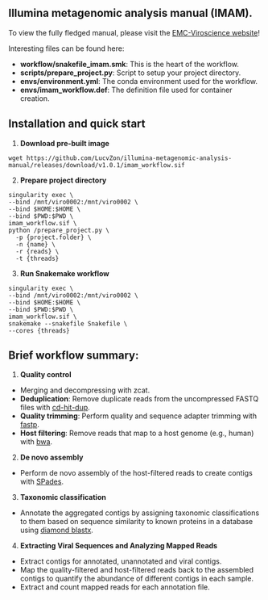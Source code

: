 ## Illumina metagenomic analysis manual (IMAM).

To view the fully fledged manual, please visit the [EMC-Viroscience website](https://lucvzon.github.io/EMC-Viroscience.github.io/workflows.html)!

Interesting files can be found here:

- **workflow/snakefile_imam.smk**: This is the heart of the workflow. 
- **scripts/prepare_project.py**: Script to setup your project directory.
- **envs/environment.yml**: The conda environment used for the workflow.
- **envs/imam_workflow.def**: The definition file used for container creation.

## Installation and quick start

1. **Download pre-built image**
  ```
  wget https://github.com/LucvZon/illumina-metagenomic-analysis-manual/releases/download/v1.0.1/imam_workflow.sif
  ```

2. **Prepare project directory**
  ```
  singularity exec \
  --bind /mnt/viro0002:/mnt/viro0002 \
  --bind $HOME:$HOME \
  --bind $PWD:$PWD \
  imam_workflow.sif \
  python /prepare_project.py \
    -p {project.folder} \
    -n {name} \
    -r {reads} \
    -t {threads}
  ```
  
3. **Run Snakemake workflow**
  ```
  singularity exec \
  --bind /mnt/viro0002:/mnt/viro0002 \
  --bind $HOME:$HOME \
  --bind $PWD:$PWD \
  imam_workflow.sif \
  snakemake --snakefile Snakefile \
  --cores {threads}
  ```
  
## Brief workflow summary:
1. **Quality control**
  - Merging and decompressing with zcat.
  - **Deduplication**: Remove duplicate reads from the uncompressed FASTQ files with [cd-hit-dup](https://github.com/weizhongli/cdhit/blob/master/doc/cdhit-user-guide.wiki).
  - **Quality trimming**: Perform quality and sequence adapter trimming with [fastp](https://github.com/OpenGene/fastp).
  - **Host filtering**: Remove reads that map to a host genome (e.g., human) with [bwa](https://github.com/lh3/bwa).
  
2. **De novo assembly**
  - Perform de novo assembly of the host-filtered reads to create contigs with [SPades](https://github.com/ablab/spades).

3. **Taxonomic classification**
  - Annotate the aggregated contigs by assigning taxonomic classifications to them based on sequence similarity to known proteins in a database using [diamond blastx](https://github.com/bbuchfink/diamond).

4. **Extracting Viral Sequences and Analyzing Mapped Reads**
  - Extract contigs for annotated, unannotated and viral contigs.
  - Map the quality-filtered and host-filtered reads back to the assembled contigs to quantify the abundance of different contigs in each sample.
  - Extract and count mapped reads for each annotation file.
